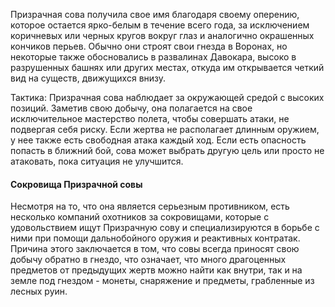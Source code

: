 Призрачная сова получила свое имя благодаря своему оперению, которое остается ярко-белым в течение всего года, за исключением коричневых или черных кругов вокруг глаз и аналогично окрашенных кончиков перьев. Обычно они строят свои гнезда в Воронах, но некоторые также обосновались в развалинах Давокара, высоко в разрушенных башнях или других местах, откуда им открывается четкий вид на существ, движущихся внизу.

Тактика: Призрачная сова наблюдает за окружающей средой с высоких позиций. Заметив свою добычу, она полагается на свое исключительное мастерство полета, чтобы совершать атаки, не подвергая себя риску. Если жертва не располагает длинным оружием, у нее также есть свободная атака каждый ход. Если есть опасность попасть в ближний бой, сова может выбрать другую цель или просто не атаковать, пока ситуация не улучшится.

#### Сокровища Призрачной совы

Несмотря на то, что она является серьезным противником, есть несколько компаний охотников за сокровищами, которые с удовольствием ищут Призрачную сову и специализируются в борьбе с ними при помощи дальнобойного оружия и реактивных контратак. Причина этого заключается в том, что совы всегда приносят свою добычу обратно в гнездо, что означает, что много драгоценных предметов от предыдущих жертв можно найти как внутри, так и на земле под гнездом - монеты, снаряжение и предметы, грабленные из лесных руин.